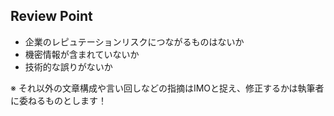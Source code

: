 ## Review Point
- 企業のレピュテーションリスクにつながるものはないか
- 機密情報が含まれていないか
- 技術的な誤りがないか

※ それ以外の文章構成や言い回しなどの指摘はIMOと捉え、修正するかは執筆者に委ねるものとします！

